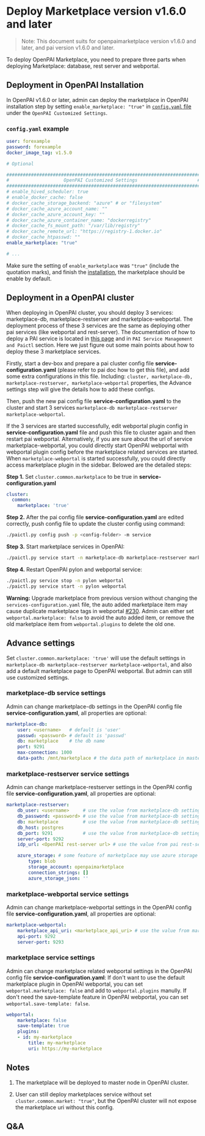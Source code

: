 # Deploy Marketplace version v1.6.0 and later

> Note: This document suits for openpaimarketplace version v1.6.0 and later, and pai version v1.6.0 and later.

To deploy OpenPAI Marketplace, you need to prepare three parts when deploying Marketplace: database, rest server and webportal.

## Deployment in OpenPAI Installation

In OpenPAI v1.6.0 or later, admin can deploy the marketplace in OpenPAI installation step by setting `enable_marketplace: "true"` in [`config.yaml` file](https://openpai.readthedocs.io/en/latest/manual/cluster-admin/installation-guide.html#prepare-configuration-files) under the `OpenPAI Customized Settings`.

### `config.yaml` example

``` yaml
user: forexample
password: forexample
docker_image_tag: v1.5.0

# Optional

#######################################################################
#                    OpenPAI Customized Settings                      #
#######################################################################
# enable_hived_scheduler: true
# enable_docker_cache: false
# docker_cache_storage_backend: "azure" # or "filesystem"
# docker_cache_azure_account_name: ""
# docker_cache_azure_account_key: ""
# docker_cache_azure_container_name: "dockerregistry"
# docker_cache_fs_mount_path: "/var/lib/registry"
# docker_cache_remote_url: "https://registry-1.docker.io"
# docker_cache_htpasswd: ""
enable_marketplace: "true"

# ...

```

Make sure the setting of `enable_marketplace` was `"true"` (include the quotation marks), and finish the [installation](https://openpai.readthedocs.io/en/latest/manual/cluster-admin/installation-guide.html), the marketplace should be enable by default.

## Deployment in a OpenPAI cluster

When deploying in OpenPAI cluster, you should deploy 3 services: marketplace-db, marketplace-restserver and marketplace-webportal. The deployment process of these 3 services are the same as deploying other pai services (like webportal and rest-server). The documentation of how to deploy a PAI service is located in [this page](https://openpai.readthedocs.io/en/latest/manual/cluster-admin/basic-management-operations.html#pai-service-management-and-paictl) and in `PAI Service Management and Paictl` section. Here we just figure out some main points about how to deploy these 3 marketplace services.

Firstly, start a dev-box and prepare a pai cluster config file **service-configuration.yaml** (please refer to pai doc how to get this file), and add some extra configurations in this file. Including: `cluster, marketplace-db, marketplace-restserver, marketplace-webportal` properties, the Advance settings step will give the details how to add these configs.

Then, push the new pai config file **service-configuration.yaml** to the cluster and start 3 services `marketplace-db marketplace-restserver marketplace-webportal`.

If the 3 services are started successfully, edit webportal plugin config in **service-configuration.yaml** file and push this file to cluster again and then restart pai webportal. Alternatively, if you are sure about the url of service marketplace-webportal, you could directly start OpenPAI webportal with webportal plugin config before the marketplace related services are started. When `marketplace-webportal` is started successfully, you could directly access marketplace plugin in the sidebar. Belowed are the detailed steps:

**Step 1.** Set `cluster.common.marketplace` to be true in **service-configuration.yaml**

  ```yaml
  cluster:
    common:
      marketplace: 'true'
  ```

**Step 2.** After the pai config file **service-configuration.yaml** are edited correctly, push config file to update the cluster config using command:

  ```bash
  ./paictl.py config push -p <config-folder> -m service
  ```

**Step 3.** Start marketplace services in OpenPAI:

  ```bash
  ./paictl.py service start -n marketplace-db marketplace-restserver marketplace-webportal
  ```

**Step 4.** Restart OpenPAI pylon and webportal service:

  ```bash
  ./paictl.py service stop -n pylon webportal
  ./paictl.py service start -n pylon webportal
  ```

**Warning:** Upgrade marketplace from previous version without changing the `services-configuration.yaml` file, the auto added marketplace item may cause duplicate marketplace tags in webportal [#230](https://github.com/microsoft/openpaimarketplace/issues/230).
Admin can either set `webportal.marketplace: false` to avoid the auto added item, or remove the old marketplace item from `webportal.plugins` to delete the old one.

## Advance settings

Set `cluster.common.marketplace: 'true'` will use the default settings in `marketplace-db marketplace-restserver marketplace-webportal`, and also add a default marketplace page to OpenPAI webportal.
But admin can still use customized settings.

### marketplace-db service settings

Admin can change marketplace-db settings in the OpenPAI config file **service-configuration.yaml**, all properties are optional:

```yaml
marketplace-db:
    user: <username>   # default is 'user'
    passwd: <password> # default is 'passwd'
    db: marketplace    # the db name
    port: 9291
    max-connection: 1000
    data-path: /mnt/marketplace # the data path of marketplace in master node
```

### marketplace-restserver service settings

Admin can change marketplace-restserver settings in the OpenPAI config file **service-configuration.yaml**, all properties are optional:

```yaml
marketplace-restserver:
    db_user: <username>     # use the value from marketplace-db settings by default
    db_password: <password> # use the value from marketplace-db settings by default
    db: marketplace         # use the value from marketplace-db settings by default
    db_host: postgres
    db_port: 9291           # use the value from marketplace-db settings by default
    server-port: 9292
    idp_url: <OpenPAI rest-server url> # use the value from pai rest-server settings by default

    azure_storage: # some feature of marketplace may use azure storage to allow user upload their data, no need this by default.
        type: blob
        storage_account: openpaimarketplace
        connection_strings: []
        azure_storage_json: ''
```

### marketplace-webportal service settings

Admin can change marketplace-webportal settings in the OpenPAI config file **service-configuration.yaml**, all properties are optional:

```yaml
marketplace-webportal:
    marketplace_api_uri: <marketplace_api_uri> # use the value from marketplace-restserver settings by default
    api-port: 9292
    server-port: 9293
```

### marketplace service settings

Admin can change marketplace related webportal settings in the OpenPAI config file **service-configuration.yaml**:
If don't want to use the default marketplace plugin in OpenPAI webportal, you can set `webportal.marketplace: false` and add to `webportal.plugins` manully.
If don't need the save-template feature in OpenPAI webportal, you can set `webportal.save-template: false`.

```yaml
webportal:
    marketplace: false
    save-template: true
    plugins:
    - id: my-marketplace
        title: my-marketplace
        uri: https://my-marketplace
```

## Notes

1. The marketplace will be deployed to master node in OpenPAI cluster.

2. User can still deploy marketplaces service without set `cluster.common.market: "true"`, but the OpenPAI cluster will not expose the marketplace uri without this config.

## Q&A
